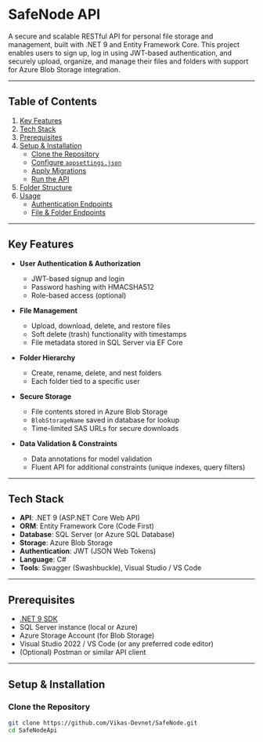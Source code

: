# SafeNode API

A secure and scalable RESTful API for personal file storage and management, built with .NET 9 and Entity Framework Core. This project enables users to sign up, log in using JWT-based authentication, and securely upload, organize, and manage their files and folders with support for Azure Blob Storage integration.

---

## Table of Contents

1. [Key Features](#key-features)  
2. [Tech Stack](#tech-stack)  
3. [Prerequisites](#prerequisites)  
4. [Setup & Installation](#setup--installation)  
   - [Clone the Repository](#clone-the-repository)  
   - [Configure `appsettings.json`](#configure-appsettingsjson)  
   - [Apply Migrations](#apply-migrations)  
   - [Run the API](#run-the-api)  
5. [Folder Structure](#folder-structure)  
6. [Usage](#usage)  
   - [Authentication Endpoints](#authentication-endpoints)  
   - [File & Folder Endpoints](#file--folder-endpoints)   

---

## Key Features

- **User Authentication & Authorization**  
  - JWT-based signup and login  
  - Password hashing with HMACSHA512  
  - Role-based access (optional)  

- **File Management**  
  - Upload, download, delete, and restore files  
  - Soft delete (trash) functionality with timestamps  
  - File metadata stored in SQL Server via EF Core  

- **Folder Hierarchy**  
  - Create, rename, delete, and nest folders  
  - Each folder tied to a specific user  

- **Secure Storage**  
  - File contents stored in Azure Blob Storage  
  - `BlobStorageName` saved in database for lookup  
  - Time-limited SAS URLs for secure downloads  

- **Data Validation & Constraints**  
  - Data annotations for model validation  
  - Fluent API for additional constraints (unique indexes, query filters)  

---

## Tech Stack

- **API**: .NET 9 (ASP.NET Core Web API)  
- **ORM**: Entity Framework Core (Code First)  
- **Database**: SQL Server (or Azure SQL Database)  
- **Storage**: Azure Blob Storage  
- **Authentication**: JWT (JSON Web Tokens)  
- **Language**: C#  
- **Tools**: Swagger (Swashbuckle), Visual Studio / VS Code  

---

## Prerequisites

- [.NET 9 SDK](https://dotnet.microsoft.com/download/dotnet/9.0)  
- SQL Server instance (local or Azure)  
- Azure Storage Account (for Blob Storage)  
- Visual Studio 2022 / VS Code (or any preferred code editor)  
- (Optional) Postman or similar API client  

---

## Setup & Installation

### Clone the Repository

```bash
git clone https://github.com/Vikas-Devnet/SafeNode.git
cd SafeNodeApi
